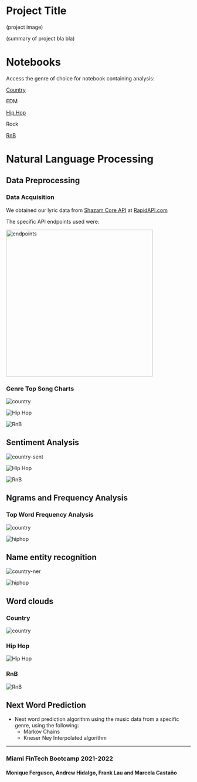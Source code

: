 # Project Title

(project image)

(summary of project bla bla)


# Notebooks

Access the genre of choice for notebook containing analysis:

[Country](country_nb/country_data.ipynb)

EDM

[Hip Hop](hiphop_rnb_data/hiphopraplyrics.ipynb)

Rock

[RnB](hiphop_rnb_data/rnblyrics.ipynb)

# Natural Language Processing

## Data Preprocessing

### Data Acquisition

We obtained our lyric data from [Shazam Core API](https://rapidapi.com/tipsters/api/shazam-core/) at [RapidAPI.com](https://rapidapi.com/hub)

The specific API endpoints used were:

<img src="endpoints_shazam_api.png" alt="endpoints" height="400"/>


### Genre Top Song Charts

![country](country_nb/images/top_artists_country.png)

![Hip Hop](hiphop_rnb_data/Images/hiphoprap_topcharts.png)

![RnB](hiphop_rnb_data/Images/rnb_topcharts.png)


## Sentiment Analysis

![country-sent](country_nb/images/country_sentiment_pie.png)

![Hip Hop](hiphop_rnb_data/Images/hiphop_sentiment.png)

![RnB](hiphop_rnb_data/Images/rnb_sentiment.png)


## Ngrams and Frequency Analysis

### Top Word Frequency Analysis

![country](country_nb/images/top_words_country.png)

![hiphop](hiphop_rnb_data/Images/top_words_hiphop_bar.png)


## Name entity recognition

![country-ner](country_nb/images/country_ner_freqs.png)

![hiphop](hiphop_rnb_data/Images/entities_count.png)

## Word clouds

### Country

![country](country_nb/images/country.png)

### Hip Hop

![Hip Hop](hiphop_rnb_data/Images/hiphopboom.png)

### RnB

![RnB](hiphop_rnb_data/Images/rnbart.png)


## Next Word Prediction

- Next word prediction algorithm using the music data from a specific genre, using the following:
    - Markov Chains
    - Kneser Ney Interpolated algorithm
    

---

### Miami FinTech Bootcamp 2021-2022

#### Monique Ferguson, Andrew Hidalgo, Frank Lau and Marcela Castaño